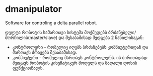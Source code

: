 # dmanipulator
Software for controling a delta parallel robot. 

დელტა რობოტის სამართავი სისტემა მოქმედებს ბრძანებელი/მორჩილის(master/slave) და შესაბამისად შედგება 2 ნაწილისაგან:
  * კონტროლერი - რომელიც იღებს ბრძანებებს კომპიუტერიდან და მართავს ძრავებს შესაბამისად. 
  * კომპიუტერი - რომელიც მართავს კონტროლერს. ის ძირითადად შეიცავს რობოტის კინემატიკურ მოდელს და მაღალი დონის ფუნქციონალს.

